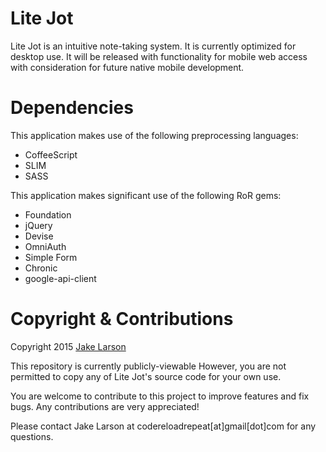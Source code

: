 # Lite Jot
Lite Jot is an intuitive note-taking system. It is currently optimized for desktop use. It will be released with functionality for mobile web access with consideration for future native mobile development.

# Dependencies
This application makes use of the following preprocessing languages:
<ul>
  <li>CoffeeScript</li>
  <li>SLIM</li>
  <li>SASS</li>
</ul>

This application makes significant use of the following RoR gems:
<ul>
  <li>Foundation</li>
  <li>jQuery</li>
  <li>Devise</li>
  <li>OmniAuth</li>
  <li>Simple Form</li>
  <li>Chronic</li>
  <li>google-api-client</li>
</ul>

# Copyright & Contributions
Copyright 2015 <a href="http://www.codereloadrepeat.com">Jake Larson</a>

This repository is currently publicly-viewable However, you are not permitted to copy any of Lite Jot's source code for your own use.

You are welcome to contribute to this project to improve features and fix bugs. Any contributions are very appreciated!

Please contact Jake Larson at codereloadrepeat[at]gmail[dot]com for any questions.

